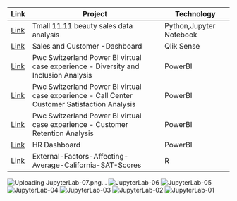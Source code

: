 |Link| Project | Technology |
|---------|---------|---------|
| [Link](https://github.com/jiang54/Data-Analytics/tree/main) | Tmall 11.11 beauty sales data analysis | Python,Jupyter Notebook |
| [Link](https://github.com/jiang54/Sales-and-Customer-Dashboard) | Sales and Customer -Dashboard  | Qlik Sense |
| [Link](https://github.com/jiang54/-Diversity-and-Inclusion-Analysis) | Pwc Switzerland Power BI virtual case experience - Diversity and Inclusion Analysis | PowerBI |
| [Link](https://github.com/jiang54/Call-Center-Customer-Satisfication-Analysis) | Pwc Switzerland Power BI virtual case experience - Call Center Customer Satisfaction Analysis | PowerBI |
| [Link](https://github.com/jiang54/Customer-Retention-Analysis) | Pwc Switzerland Power BI virtual case experience - Customer Retention Analysis | PowerBI |
| [Link](https://github.com/jiang54/HR-Dashboard) | HR Dashboard | PowerBI |
| [Link](https://github.com/jiang54/External-Factors-Affecting-Average-California-SAT-Scores) | External-Factors-Affecting-Average-California-SAT-Scores | R |

![Uploading JupyterLab-07.png…]()
![JupyterLab-06](https://github.com/jiang54/Data-Analytics/assets/24377958/72b19044-0421-45e3-8e8d-1ad378a2c84c)
![JupyterLab-05](https://github.com/jiang54/Data-Analytics/assets/24377958/87711125-1f98-4cff-bb01-f321d71cded0)
![JupyterLab-04](https://github.com/jiang54/Data-Analytics/assets/24377958/89c5d439-56f3-43ce-8cd1-9604a033091c)
![JupyterLab-03](https://github.com/jiang54/Data-Analytics/assets/24377958/0463289c-7b9a-4804-84ed-2f0963d104da)
![JupyterLab-02](https://github.com/jiang54/Data-Analytics/assets/24377958/e466db67-b4fa-413c-b3c5-07db23c14842)
![JupyterLab-01](https://github.com/jiang54/Data-Analytics/assets/24377958/f5ee6e5a-7415-42b3-9734-e6036f1fb388)

